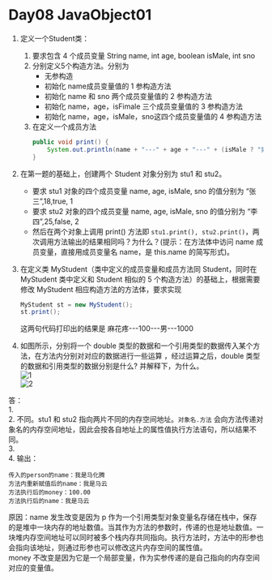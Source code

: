 # Day08 JavaObject01
1. 定义一个Student类：   
    1. 要求包含 4 个成员变量 String name, int age, boolean isMale, int sno  
    2. 分别定义5个构造方法。分别为
        - 无参构造
        - 初始化 name成员变量值的 1 参构造方法
        - 初始化 name 和 sno 两个成员变量值的 2 参构造方法
        - 初始化 name，age，isFimale 三个成员变量值的 3 参构造方法
        - 初始化 name，age，isMale，sno这四个成员变量值的 4 参构造方法
    3. 在定义一个成员方法  
        ```java
        public void print() {
            System.out.println(name + "---" + age + "---" + (isMale ? "男" : "女") + "---" + sno);
        }
        ```

2. 在第一题的基础上，创建两个 Student 对象分别为 stu1 和 stu2。
   - 要求 stu1 对象的四个成员变量 name, age, isMale, sno 的值分别为 “张三”,18,true, 1
   - 要求 stu2 对象的四个成员变量 name, age, isMale, sno 的值分别为 “李四”,25,false, 2
   - 然后在两个对象上调用 print() 方法即 `stu1.print(), stu2.print()`，两次调用方法输出的结果相同吗？为什么？(提示：在方法体中访问 name 成员变量，直接用成员变量名 name，是 this.name 的简写形式)。

3. 在定义类 MyStudent（类中定义的成员变量和成员方法同 Student，同时在 MyStudent 类中定义和 Student 相似的 5 个构造方法）的基础上，根据需要修改 MyStudent 相应构造方法的方法体，要求实现
    ```java
    MyStudent st = new MyStudent();
    st.print();
    ```
    这两句代码打印出的结果是 麻花疼---100---男---1000

4. 如图所示，分别将一个 double 类型的数据和一个引用类型的数据传入某个方法，在方法内分别对对应的数据进行一些运算 ，经过运算之后，double 类型的数据和引用类型的数据分别是什么? 并解释下，为什么。  
![1](./img/t1.png)  
![2](./img/t2.png)

答：  
1.  
2. 不同。stu1 和 stu2 指向两片不同的内存空间地址。`对象名.方法` 会向方法传递对象名的内存空间地址，因此会按各自地址上的属性值执行方法语句，所以结果不同。  
3.   
4. 输出：
```
传入的person的name：我是马化腾
方法内重新赋值后的name：我是马云
方法执行后的money：100.00
方法执行后的name：我是马云
```
原因：name 发生改变是因为 p 作为一个引用类型对象变量名存储在栈中，保存的是堆中一块内存的地址数值。当其作为方法的参数时，传递的也是地址数值。一块堆内存空间地址可以同时被多个栈内存共同指向。执行方法时，方法中的形参也会指向该地址，则通过形参也可以修改这片内存空间的属性值。  
money 不改变是因为它是一个局部变量，作为实参传递的是自己指向的内存空间对应的变量值。